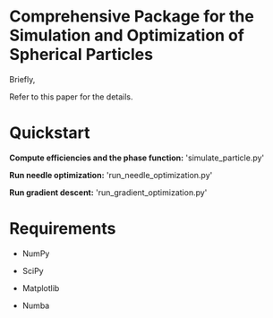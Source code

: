 # Comprehensive Package for the Simulation and Optimization of Spherical Particles

Briefly,

Refer to this paper for the details.

# Quickstart

**Compute efficiencies and the phase function:** 'simulate_particle.py'

**Run needle optimization:** 'run_needle_optimization.py'

**Run gradient descent:** 'run_gradient_optimization.py'

# Requirements

- NumPy

- SciPy

- Matplotlib

- Numba

